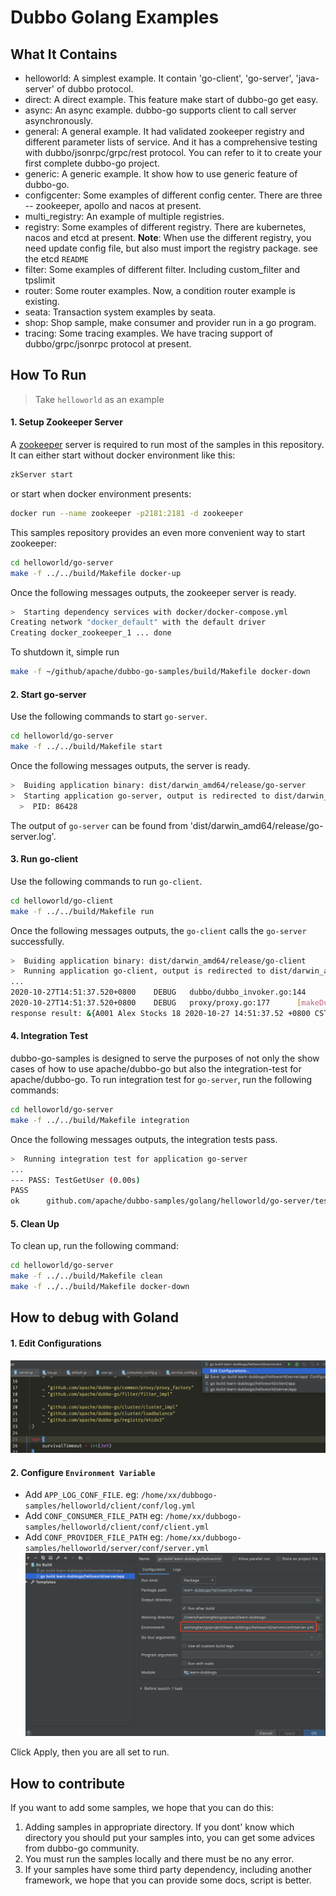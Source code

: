 # Dubbo Golang Examples

## What It Contains

* helloworld: A simplest example. It contain 'go-client', 'go-server', 'java-server' of dubbo protocol. 
* direct: A direct example. This feature make start of dubbo-go get easy. 
* async: An async example. dubbo-go supports client to call server asynchronously. 
* general: A general example. It had validated zookeeper registry and different parameter lists of service. 
  And it has a comprehensive testing with dubbo/jsonrpc/grpc/rest protocol. You can refer to it to create your first complete dubbo-go project.
* generic: A generic example. It show how to use generic feature of dubbo-go.
* configcenter: Some examples of different config center. There are three -- zookeeper, apollo and nacos at present.
* multi_registry: An example of multiple registries.
* registry: Some examples of different registry. There are kubernetes, nacos and etcd at present. **Note**: When use the different registry, you need update config file, but also must import the registry package. see the etcd `README`
* filter: Some examples of different filter. Including custom_filter and tpslimit
* router: Some router examples. Now, a condition router example is existing. 
* seata: Transaction system examples by seata.
* shop: Shop sample, make consumer and provider run in a go program.
* tracing: Some tracing examples. We have tracing support of dubbo/grpc/jsonrpc protocol at present. 

## How To Run

> Take `helloworld` as an example

#### 1. Setup Zookeeper Server

A [zookeeper](https://zookeeper.apache.org/releases.html) server is required to run most of the samples in this repository. It can either start without docker environment like this:

```bash
zkServer start
```

or start when docker environment presents:

```bash
docker run --name zookeeper -p2181:2181 -d zookeeper
```

This samples repository provides an even more convenient way to start zookeeper:

```bash
cd helloworld/go-server
make -f ../../build/Makefile docker-up
```

Once the following messages outputs, the zookeeper server is ready.

```bash
>  Starting dependency services with docker/docker-compose.yml
Creating network "docker_default" with the default driver
Creating docker_zookeeper_1 ... done
```

To shutdown it, simple run

```bash
make -f ~/github/apache/dubbo-go-samples/build/Makefile docker-down
```

#### 2. Start go-server

Use the following commands to start `go-server`.

```bash
cd helloworld/go-server
make -f ../../build/Makefile start
```

Once the following messages outputs, the server is ready.

```bash
>  Buiding application binary: dist/darwin_amd64/release/go-server
>  Starting application go-server, output is redirected to dist/darwin_amd64/release/go-server.log
  >  PID: 86428
```

The output of `go-server` can be found from 'dist/darwin_amd64/release/go-server.log'.

#### 3. Run go-client

Use the following commands to run `go-client`.

```bash
cd helloworld/go-client
make -f ../../build/Makefile run
```

Once the following messages outputs, the `go-client` calls the `go-server` successfully.

```bash
>  Buiding application binary: dist/darwin_amd64/release/go-client
>  Running application go-client, output is redirected to dist/darwin_amd64/release/go-client.log
...
2020-10-27T14:51:37.520+0800    DEBUG   dubbo/dubbo_invoker.go:144      result.Err: <nil>, result.Rest: &{A001 Alex Stocks 18 2020-10-27 14:51:37.52 +0800 CST}
2020-10-27T14:51:37.520+0800    DEBUG   proxy/proxy.go:177      [makeDubboCallProxy] result: &{A001 Alex Stocks 18 2020-10-27 14:51:37.52 +0800 CST}, err: <nil>
response result: &{A001 Alex Stocks 18 2020-10-27 14:51:37.52 +0800 CST}
```

#### 4. Integration Test

dubbo-go-samples is designed to serve the purposes of not only the show cases of how to use apache/dubbo-go but also the integration-test for apache/dubbo-go. To run integration test for `go-server`, run the following commands:

```bash
cd helloworld/go-server
make -f ../../build/Makefile integration
```

Once the following messages outputs, the integration tests pass.

```bash
>  Running integration test for application go-server
...
--- PASS: TestGetUser (0.00s)
PASS
ok      github.com/apache/dubbo-samples/golang/helloworld/go-server/tests/integration   3.603s
```

#### 5. Clean Up

To clean up, run the following command:

```bash
cd helloworld/go-server
make -f ../../build/Makefile clean
make -f ../../build/Makefile docker-down
```

## How to debug with Goland

#### 1. Edit Configurations

![](.images/edit_configuratios.png)

#### 2. Configure `Environment Variable`

* Add `APP_LOG_CONF_FILE`. eg: `/home/xx/dubbogo-samples/helloworld/client/conf/log.yml`
* Add `CONF_CONSUMER_FILE_PATH` eg: `/home/xx/dubbogo-samples/helloworld/client/conf/client.yml`
* Add `CONF_PROVIDER_FILE_PATH` eg: `/home/xx/dubbogo-samples/helloworld/server/conf/server.yml`
![](.images/edit_env.png)
	
Click Apply, then you are all set to run.

## How to contribute

If you want to add some samples, we hope that you can do this:
1. Adding samples in appropriate directory. If you dont' know which directory you should put your samples into, you can get some advices from dubbo-go community.
2. You must run the samples locally and there must be no any error.
3. If your samples have some third party dependency, including another framework, we hope that you can provide some docs, script is better.
